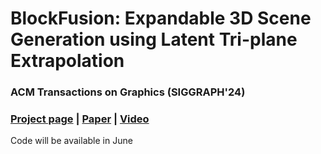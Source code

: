 # BlockFusion: Expandable 3D Scene Generation using Latent Tri-plane Extrapolation 

### ACM Transactions on Graphics (SIGGRAPH'24)

### [Project page](https://yang-l1.github.io/blockfusion/) | [Paper](https://arxiv.org/abs/2401.17053) | [Video](https://www.youtube.com/watch?v=oaHCtB6yiKU) 


Code will be available in June
